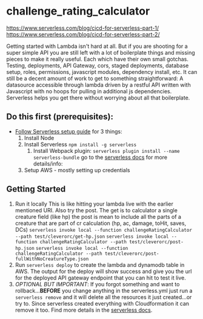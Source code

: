 # challenge_rating_calculator

https://www.serverless.com/blog/cicd-for-serverless-part-1/
https://www.serverless.com/blog/cicd-for-serverless-part-2/

Getting started with Lambda isn't hard at all. But if you are shooting for a super simple API you are still left with a lot of boilerplate things and missing pieces to make it really useful. Each which have their own small gotchas. Testing, deployments, API Gateway, cors, staged deployments, database setup, roles, permissions, javascript modules, dependency install, etc. It can still be a decent amount of work to get to something straightforward: A datasource accessible through lambda driven by a restful API written with Javascript with no hoops for pulling in additional js dependencies. Serverless helps you get there without worrying about all that boilerplate.

## Do this first (prerequisites): 
- [Follow Serverless setup guide](https://www.serverless.com/framework/docs/providers/aws/guide/installation/) for 3 things:
    1. Install Node
    1. Install Serverless `npm install -g serverless`
        1. Install Webpack plugin: `serverless plugin install --name serverless-bundle` go to the [serverless docs](https://www.serverless.com/framework/docs/providers/aws/cli-reference/plugin-install/) for more details/info:
    1. Setup AWS - mostly setting up credentials

## Getting Started
1. Run it locally  This is like hitting your lambda live with the earlier mentioned URI. Also try the post. The get is to calculator a single creature field (like hp) the post is mean to include all the parts of a creature that are part of cr calculation (hp, ac, damage, toHit, saves, DCs)
`serverless invoke local --function challengeRatingCalculator --path test/cleverorc/get-hp.json`
`serverless invoke local --function challengeRatingCalculator --path test/cleverorc/post-hp.json`
`serverless invoke local --function challengeRatingCalculator --path test/cleverorc/post-fullWithNoCreatureType.json`
1. Run `serverless deploy` to create the lambda and dynamodb table in AWS. The output for the deploy will show success and give you the url for the deployed API gateway endpoint that you can hit to test it live.
1. *OPTIONAL BUT IMPORTANT*: If you forgot something and want to rollback...**BEFORE** you change anything in the serverless.yml just run a `serverless remove` and it will delete all the resources it just created...or try to. Since serverless created everything with Cloudformation it can remove it too. Find more details in the [serverless docs](https://www.serverless.com/framework/docs/providers/aws/cli-reference/remove/).

